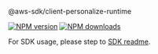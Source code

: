 @aws-sdk/client-personalize-runtime

[![NPM version](https://img.shields.io/npm/v/@aws-sdk/client-personalize-runtime/beta.svg)](https://www.npmjs.com/package/@aws-sdk/client-personalize-runtime)
[![NPM downloads](https://img.shields.io/npm/dm/@aws-sdk/client-personalize-runtime.svg)](https://www.npmjs.com/package/@aws-sdk/client-personalize-runtime)

For SDK usage, please step to [SDK readme](https://github.com/aws/aws-sdk-js-v3).
